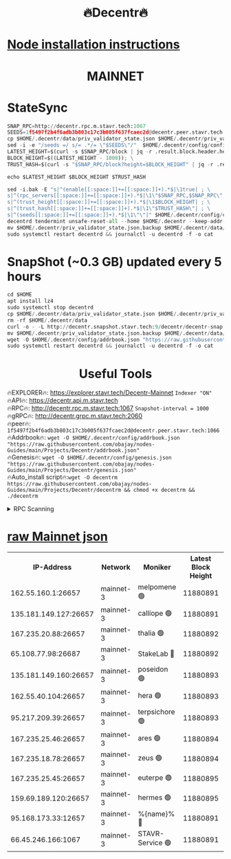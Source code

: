 <h1 align="center"> 🔥Decentr🔥</h1>

[Node installation instructions](https://github.com/obajay/nodes-Guides/tree/main/Projects/Decentr)
=
<h1 align="center"> MAINNET</h1>

# StateSync
```python
SNAP_RPC=http://decentr.rpc.m.stavr.tech:1067
SEEDS=1f5497f2b4f6adb3b803c17c3b005f637fcaec2d@decentr.peer.stavr.tech:1066
cp $HOME/.decentr/data/priv_validator_state.json $HOME/.decentr/priv_validator_state.json.backup
sed -i -e "/seeds =/ s/= .*/= \"$SEEDS\"/"  $HOME/.decentr/config/config.toml
LATEST_HEIGHT=$(curl -s $SNAP_RPC/block | jq -r .result.block.header.height); \
BLOCK_HEIGHT=$((LATEST_HEIGHT - 1000)); \
TRUST_HASH=$(curl -s "$SNAP_RPC/block?height=$BLOCK_HEIGHT" | jq -r .result.block_id.hash)

echo $LATEST_HEIGHT $BLOCK_HEIGHT $TRUST_HASH

sed -i.bak -E "s|^(enable[[:space:]]+=[[:space:]]+).*$|\1true| ; \
s|^(rpc_servers[[:space:]]+=[[:space:]]+).*$|\1\"$SNAP_RPC,$SNAP_RPC\"| ; \
s|^(trust_height[[:space:]]+=[[:space:]]+).*$|\1$BLOCK_HEIGHT| ; \
s|^(trust_hash[[:space:]]+=[[:space:]]+).*$|\1\"$TRUST_HASH\"| ; \
s|^(seeds[[:space:]]+=[[:space:]]+).*$|\1\"\"|" $HOME/.decentr/config/config.toml
decentrd tendermint unsafe-reset-all --home $HOME/.decentr --keep-addr-book
mv $HOME/.decentr/priv_validator_state.json.backup $HOME/.decentr/data/priv_validator_state.json
sudo systemctl restart decentrd && journalctl -u decentrd -f -o cat
```
# SnapShot (~0.3 GB) updated every 5 hours
```python
cd $HOME
apt install lz4
sudo systemctl stop decentrd
cp $HOME/.decentr/data/priv_validator_state.json $HOME/.decentr/priv_validator_state.json.backup
rm -rf $HOME/.decentr/data
curl -o - -L http://decentr.snapshot.stavr.tech:9/decentr/decentr-snap.tar.lz4 | lz4 -c -d - | tar -x -C $HOME/.decentr --strip-components 2
mv $HOME/.decentr/priv_validator_state.json.backup $HOME/.decentr/data/priv_validator_state.json
wget -O $HOME/.decentr/config/addrbook.json "https://raw.githubusercontent.com/obajay/nodes-Guides/main/Projects/Decentr/addrbook.json"
sudo systemctl restart decentrd && journalctl -u decentrd -f -o cat
```

 <h1 align="center"> Useful Tools</h1>

🔥EXPLORER🔥:     https://explorer.stavr.tech/Decentr-Mainnet        `Indexer "ON"` \
🔥API🔥:          https://decentr.api.m.stavr.tech \
🔥RPC🔥:          http://decentr.rpc.m.stavr.tech:1067              `Snapshot-interval = 1000` \
🔥gRPC🔥:         http://decentr.grpc.m.stavr.tech:2060 \
🔥peer🔥:         `1f5497f2b4f6adb3b803c17c3b005f637fcaec2d@decentr.peer.stavr.tech:1066` \
🔥Addrbook🔥:  `wget -O $HOME/.decentr/config/addrbook.json "https://raw.githubusercontent.com/obajay/nodes-Guides/main/Projects/Decentr/addrbook.json"` \
🔥Genesis🔥:  `wget -O $HOME/.decentr/config/genesis.json "https://raw.githubusercontent.com/obajay/nodes-Guides/main/Projects/Decentr/genesis.json"` \
🔥Auto_install script🔥:`wget -O decentrm https://raw.githubusercontent.com/obajay/nodes-Guides/main/Projects/Decentr/decentrm && chmod +x decentrm && ./decentrm`

<details>
<summary>RPC Scanning</summary>

<h2 align="center"> We scan nodes in real time every 4 hours. And we provide the final result of RPC endpoints.
We cannot influence the operation of these nodes in any way. </h2>


```python
If Voting Power is higher than 0 --> then the Node is a validator of the network and may be subject to attack and be a potential threat to the chain.
```
```python
We marked such validators with a red symbol
```

</details>

[raw Mainnet json](https://rpc-check.decentrm.stavr.tech/decentrm/rpc-decentrm-result.json)
=



<table><tr><th>IP-Address</th><th>Network</th><th>Moniker</th><th>Latest Block Height</th><th>Earliest Block Height</th><th>Catching Up</th><th>Tx Index</th><th>Voting Power</th><th>Scan Time</th></tr><tr><td>162.55.160.1:26657</td><td>mainnet-3</td><td>melpomene 🟢</td><td>11880891</td><td>1688950</td><td>False</td><td>on</td><td>0</td><td>2023-12-09T01:01:51.448238821UTC</td></tr><tr><td>135.181.149.127:26657</td><td>mainnet-3</td><td>calliope 🟢</td><td>11880891</td><td>1688950</td><td>False</td><td>on</td><td>0</td><td>2023-12-09T01:01:51.771303978UTC</td></tr><tr><td>167.235.20.88:26657</td><td>mainnet-3</td><td>thalia 🟢</td><td>11880892</td><td>1688950</td><td>False</td><td>on</td><td>0</td><td>2023-12-09T01:01:57.532413424UTC</td></tr><tr><td>65.108.77.98:26687</td><td>mainnet-3</td><td>StakeLab 🔴</td><td>11880892</td><td>1688950</td><td>False</td><td>on</td><td>5264461</td><td>2023-12-09T01:01:57.911643453UTC</td></tr><tr><td>135.181.149.160:26657</td><td>mainnet-3</td><td>poseidon 🟢</td><td>11880893</td><td>1688950</td><td>False</td><td>on</td><td>0</td><td>2023-12-09T01:02:00.624359577UTC</td></tr><tr><td>162.55.40.104:26657</td><td>mainnet-3</td><td>hera 🟢</td><td>11880893</td><td>1688950</td><td>False</td><td>on</td><td>0</td><td>2023-12-09T01:02:02.974224359UTC</td></tr><tr><td>95.217.209.39:26657</td><td>mainnet-3</td><td>terpsichore 🟢</td><td>11880893</td><td>1688950</td><td>False</td><td>on</td><td>0</td><td>2023-12-09T01:02:05.524997670UTC</td></tr><tr><td>167.235.25.46:26657</td><td>mainnet-3</td><td>ares 🟢</td><td>11880894</td><td>1688950</td><td>False</td><td>on</td><td>0</td><td>2023-12-09T01:02:10.021968129UTC</td></tr><tr><td>167.235.18.78:26657</td><td>mainnet-3</td><td>zeus 🟢</td><td>11880894</td><td>1688950</td><td>False</td><td>on</td><td>0</td><td>2023-12-09T01:02:10.299226693UTC</td></tr><tr><td>167.235.25.45:26657</td><td>mainnet-3</td><td>euterpe 🟢</td><td>11880895</td><td>1688950</td><td>False</td><td>on</td><td>0</td><td>2023-12-09T01:02:12.690589037UTC</td></tr><tr><td>159.69.189.120:26657</td><td>mainnet-3</td><td>hermes 🟢</td><td>11880895</td><td>1688950</td><td>False</td><td>on</td><td>0</td><td>2023-12-09T01:02:12.952639915UTC</td></tr><tr><td>95.168.173.33:12657</td><td>mainnet-3</td><td>%{name}% 🔴</td><td>11880891</td><td>8964001</td><td>False</td><td>on</td><td>4130878</td><td>2023-12-09T01:01:52.942661500UTC</td></tr><tr><td>66.45.246.166:1067</td><td>mainnet-3</td><td>STAVR-Service 🟢</td><td>11880891</td><td>11878001</td><td>False</td><td>on</td><td>0</td><td>2023-12-09T01:01:52.349408166UTC</td></tr></table>